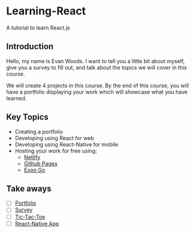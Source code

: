 # Learning-React
A tutorial to learn React.js

## Introduction
Hello, my name is Evan Woods. I want to tell you a little bit about myself, give you a survey to fill out, and talk about the topics we will cover in this course. 

We will create 4 projects in this course. By the end of this course, you will have a portfolio displaying your work which will showcase what you have learned. 

## Key Topics
 - Creating a portfolio
 - Developing using React for web
 - Developing using React-Native for mobile
 - Hosting your work for free using: 
   - [Netlify](https://www.netlify.com/)
   - [Github Pages](https://pages.github.com/)
   - [Expo Go](https://expo.dev/client)

## Take aways
 - [ ] [Portfolio](https://github.com/efwoods/Learning-React-Portfolio)
 - [ ] [Survey](https://github.com/efwoods/Learning-React-Survey)
 - [ ] [Tic-Tac-Toe](https://github.com/efwoods/tic-tac-toe)
 - [ ] [React-Native App](https://github.com/efwoods/react-native-mobile-app)
